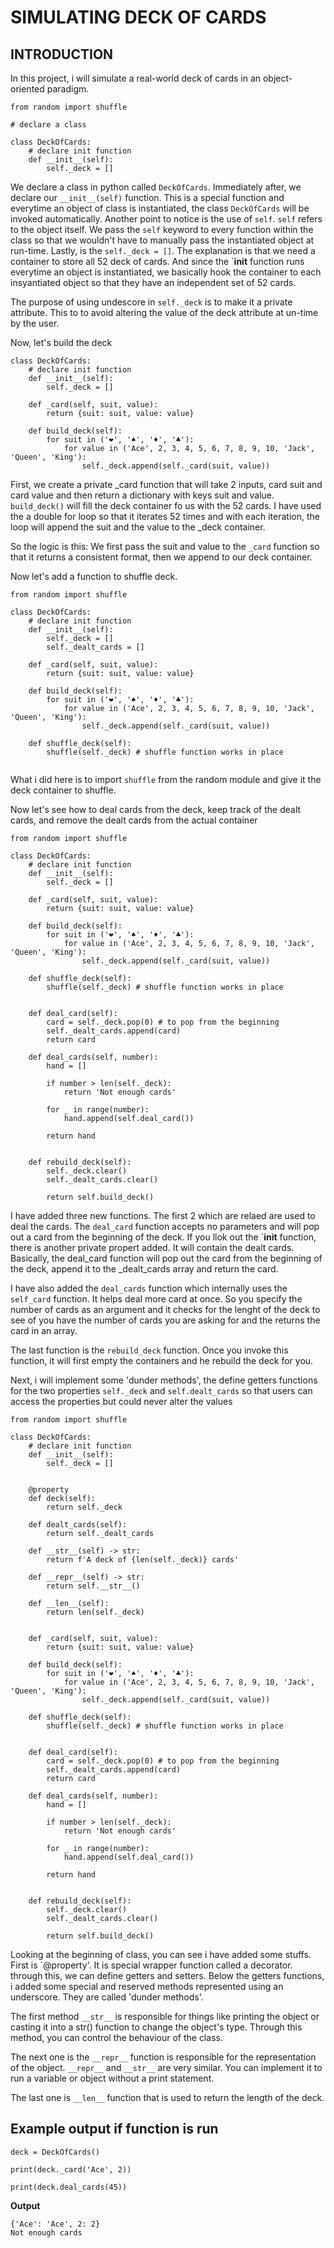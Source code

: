 # SIMULATING DECK OF CARDS

## INTRODUCTION

In this project, i will simulate a real-world deck of cards in an object-oriented paradigm.


```
from random import shuffle

# declare a class

class DeckOfCards:
    # declare init function
    def __init__(self):
        self._deck = []
```

We declare a class in python called `DeckOfCards`. Immediately after, we declare our `__init__(self)` function.
This is a special function and everytime an object of class is instantiated, the class `DeckOfCards` will be invoked automatically. Another point to notice
is the use of `self`. `self` refers to the object itself. We pass the `self` keyword to every function within the class so that we wouldn't have to 
manually pass the instantiated object at run-time. Lastly, is the `self._deck = []`. The explanation is that we need a container to store all 52 deck of cards.
And since the `__init__ function runs everytime an object is instantiated, we basically hook the container to each insyantiated object so that they have an independent
set of 52 cards.

The purpose of using undescore in `self._deck` is to make it a private attribute. This to to avoid altering the value of the deck attribute at un-time by the user.


Now, let's build the deck

```
class DeckOfCards:
    # declare init function
    def __init__(self):
        self._deck = []
        
    def _card(self, suit, value):
        return {suit: suit, value: value}
    
    def build_deck(self):
        for suit in ('❤', '♠️', '♦️', '♣️'):
            for value in ('Ace', 2, 3, 4, 5, 6, 7, 8, 9, 10, 'Jack', 'Queen', 'King'):
                self._deck.append(self._card(suit, value))
```

First, we create a private _card function that will take 2 inputs, card suit and card value and then return a dictionary with keys suit and value.
`build_deck()` will fill the deck container fo us with the 52 cards. I have used the a double for loop so that it iterates 52 times and with each iteration, the loop
will append the suit and the value to the _deck container.

So the logic is this: We first pass the suit and value to the `_card` function so that it returns a consistent format, then we append to our deck container.

Now let's add a function to shuffle deck.

```
from random import shuffle

class DeckOfCards:
    # declare init function
    def __init__(self):
        self._deck = []
        self._dealt_cards = []
        
    def _card(self, suit, value):
        return {suit: suit, value: value}
    
    def build_deck(self):
        for suit in ('❤', '♠️', '♦️', '♣️'):
            for value in ('Ace', 2, 3, 4, 5, 6, 7, 8, 9, 10, 'Jack', 'Queen', 'King'):
                self._deck.append(self._card(suit, value))
                
    def shuffle_deck(self):
        shuffle(self._deck) # shuffle function works in place
        
```

What i did here is to import `shuffle` from the random module and give it the deck container to shuffle.

Now let's see how to deal cards from the deck, keep track of the dealt cards, and remove the dealt cards from the actual container

```
from random import shuffle

class DeckOfCards:
    # declare init function
    def __init__(self):
        self._deck = []
        
    def _card(self, suit, value):
        return {suit: suit, value: value}
    
    def build_deck(self):
        for suit in ('❤', '♠️', '♦️', '♣️'):
            for value in ('Ace', 2, 3, 4, 5, 6, 7, 8, 9, 10, 'Jack', 'Queen', 'King'):
                self._deck.append(self._card(suit, value))
                
    def shuffle_deck(self):
        shuffle(self._deck) # shuffle function works in place
        
        
    def deal_card(self):
        card = self._deck.pop(0) # to pop from the beginning
        self._dealt_cards.append(card)
        return card
    
    def deal_cards(self, number):
        hand = []
        
        if number > len(self._deck):
            return 'Not enough cards'
        
        for _ in range(number):
            hand.append(self.deal_card())
            
        return hand
    
    
    def rebuild_deck(self):
        self._deck.clear()
        self._dealt_cards.clear()
        
        return self.build_deck()
```

I have added three new functions. The first 2 which are relaed are used to deal the cards. The `deal_card` function accepts no parameters
and will pop out a card from the beginning of the deck. If you llok out the `__init__ function, there is another private propert added. It will contain the dealt
cards. Basically, the deal_card function will pop out the card from the beginning of the deck, append it to the _dealt_cards array and return the card.

I have also added the `deal_cards` function which internally uses the `self_card` function. It helps deal more card at once. So you specify the number of cards
as an argument and it checks for the lenght of the deck to see of you have the number of cards you are asking for and the returns the card in an array.

The last function is the `rebuild_deck` function. Once you invoke this function, it will first empty the containers and he rebuild the deck for you.

Next, i will implement some 'dunder methods', the define getters functions for the two properties `self._deck` and `self.dealt_cards` so that users can access the 
properties but could never alter the values


```
from random import shuffle

class DeckOfCards:
    # declare init function
    def __init__(self):
        self._deck = []
        
        
    @property
    def deck(self):
        return self._deck
    
    def dealt_cards(self):
        return self._dealt_cards
    
    def __str__(self) -> str:
        return f'A deck of {len(self._deck)} cards'
    
    def __repr__(self) -> str:
        return self.__str__()
    
    def __len__(self):
        return len(self._deck)

        
    def _card(self, suit, value):
        return {suit: suit, value: value}
    
    def build_deck(self):
        for suit in ('❤', '♠️', '♦️', '♣️'):
            for value in ('Ace', 2, 3, 4, 5, 6, 7, 8, 9, 10, 'Jack', 'Queen', 'King'):
                self._deck.append(self._card(suit, value))
                
    def shuffle_deck(self):
        shuffle(self._deck) # shuffle function works in place
        
        
    def deal_card(self):
        card = self._deck.pop(0) # to pop from the beginning
        self._dealt_cards.append(card)
        return card
    
    def deal_cards(self, number):
        hand = []
        
        if number > len(self._deck):
            return 'Not enough cards'
        
        for _ in range(number):
            hand.append(self.deal_card())
            
        return hand
    
    
    def rebuild_deck(self):
        self._deck.clear()
        self._dealt_cards.clear()
        
        return self.build_deck()
```

Looking at the beginning of class, you can see i have added some stuffs. First is `@property'. It is special wrapper function called a decorator. through this,
we can define getters and setters. Below the getters functions, i added some special and reserved methods represented using an underscore. They are called 
'dunder methods'.

The first method `__str__` is responsible for things like printing the object or casting it into a str() function to change the object's type. Through this method,
you can control the behaviour of the class.

The next one is the `__repr__` function is responsible for the representation of the object. `__repr__` and `__str__` are very similar. You can implement it
to run a variable or object without a print statement.

The last one is `__len__` function that is used to return the length of the deck.

## Example output if function is run

```
deck = DeckOfCards()

print(deck._card('Ace', 2))

print(deck.deal_cards(45))
```

__Output__

```
{'Ace': 'Ace', 2: 2}
Not enough cards 
```














